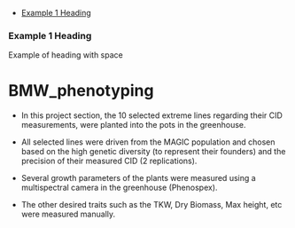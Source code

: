 
- [Example 1 Heading](###Example)

### Example 1 Heading

Example of heading with space
# BMW_phenotyping

 - In this project section, the 10 selected extreme lines regarding their CID measurements, were planted into the pots in the greenhouse.

 
-  All selected lines were driven from the MAGIC population and chosen based on the high genetic diversity (to represent their founders) and the precision of 
   their measured CID (2 replications).

 
-  Several growth parameters of the plants were measured using a multispectral camera in the greenhouse (Phenospex).
  
-  The other desired traits such as the TKW, Dry Biomass, Max height, etc were measured manually.
